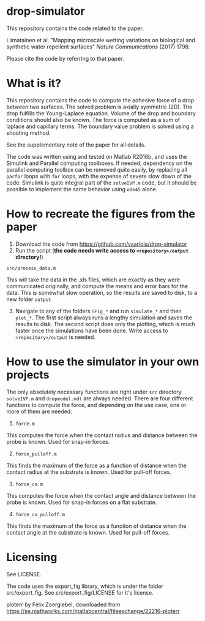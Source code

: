 # drop-simulator

This repository contains the code related to the paper:

Liimatainen et al. "Mapping microscale wetting variations on biological and synthetic water repellent surfaces" *Nature Communications* (2017) 1798.

Please cite the code by referring to that paper.

What is it?
===========

This repository contains the code to compute the adhesive force of a drop between two surfaces. The solved problem is axially symmetric (2D). The drop fulfills the Young-Laplace equation. Volume of the drop and boundary conditions should also be known. The force is computed as a sum of laplace and capillary terms. The boundary value problem is solved using a shooting method.

See the supplementary note of the paper for all details.

The code was written using and tested on Matlab R2016b, and uses the Simulink and Parallel computing toolboxes. If needed, dependency on the parallel computing toolbox can be removed quite easily, by replacing all `parfor` loops with `for` loops, with the expense of severe slow down of the code. Simulink is quite integral part of the `solveIVP.m` code, but it should be possible to implement the same behavior using `ode45` alone.

How to recreate the figures from the paper
==========================================

1. Download the code from https://github.com/vsariola/drop-simulator
2. Run the script (**the code needs write access to `<repository>/output` directory!**)

`src/process_data.m`

This will take the data in the .xls files, which are exactly as they were communicated originally, and compute the means and error bars for the data. This is somewhat slow operation, so the results are saved to disk, to a new folder `output`

3. Navigate to any of the folders `SFig_*` and run `simulate_*` and then `plot_*`. The first script always runs a lengthy simulation and saves the results to disk. The second script does only the plotting, which is much faster once the simulations have been done. Write access to `<repository>/output` is needed.

How to use the simulator in your own projects
=============================================

The only absolutely necessary functions are right under `src` directory. `solveIVP.m` and `dropmodel.mdl` are always needed. There are four different functions to compute the force, and depending on the use case, one or more of them are needed:

1. `force.m`

This computes the force when the contact radius and distance between the probe is known. Used for snap-in forces.

2. `force_pulloff.m`

This finds the maximum of the force as a function of distance when the contact radius at the substrate is known. Used for pull-off forces.

3. `force_ca.m`

This computes the force when the contact angle and distance between the probe is known. Used for snap-in forces on a flat substrate.

4. `force_ca_pulloff.m`

This finds the maximum of the force as a function of distance when the contact angle at the substrate is known. Used for pull-off forces.

Licensing
=========

See LICENSE.

The code uses the export_fig library, which is under the folder src/export_fig. See src/export_fig/LICENSE for it's license.

ploterr by Felix Zoergiebel, downloaded from https://se.mathworks.com/matlabcentral/fileexchange/22216-ploterr
